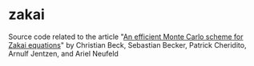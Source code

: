 # zakai


Source code related to the article "[An efficient Monte Carlo scheme for Zakai equations](https://arxiv.org/abs/)" by Christian Beck, Sebastian Becker, Patrick Cheridito, Arnulf Jentzen, and Ariel Neufeld 
